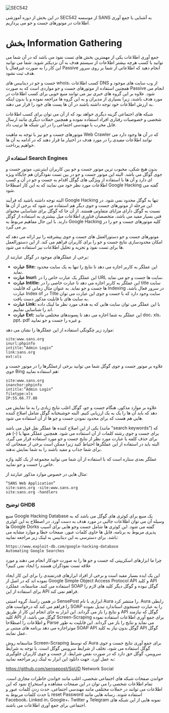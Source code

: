 ![SEC542](https://github.com/BugHunter021/Penetration-OWASP/assets/76444458/e64a3333-a675-4dcd-9ff2-24126a883f04)

در این بخش از دوره آموزشی SEC542 از موسسه SANS به آشنایی با جمع آوری اطلاعات در موتورهای جست و جو می پردازیم.

# بخش Information Gathering

جمع آوری اطلاعات یکی از مهمترین بخش های تست نفوذ می باشد که در آن شما می توانید با کسب هرچه بیشتر اطلاعات از سیستم هدف به آن نزدیکتر شوید. شما می توانید این کار را به صورت غیرفعال یا Passive انجام دهید که اطلاعاتی از شما بر روی سرور هدف ثبت نشود.

جست و جو در دیتابیس های whois، کسب اطلاعات DNS از وب سایت های موجود و همچنین استفاده از موتورهای جست و جو مواردی است که به صورت Passive انجام می شود. علاوه بر این گروه های خبری نیز می توانند منبع خوبی برای کسب اطلاعات در مورد هدف باشند، زیرا بسیاری از مدیران و به این گروه ها مراجعه نموده و یا بدون اینکه به ارزش اطلاعات خود توجه داشته باشند در آن ها پست های خود را قرار می دهند.

شبکه های اجتماعی گزینه دیگری خواهد بود که از آن می توان برای کسب اطلاعات شخصی و خصوصیات رفتاری افراد استفاده نموده و همچنین حملات دیگری مانند ارسال فایل مخرب با مهندسی اجتماعی را در این شبکه ها ترتیب داد.

موتورهای جست و جو نیز با توجه به ماهیت Web Crawler که در آن ها وجود دارد می توانند اطلاعات مفیدی را در مورد هدف در اختیار ما قرار دهند که در ادامه به آن ها خواهیم پرداخت.

### استفاده از Search Engines

بدون هیچ شکی، محبوب ترین موتور جست و جو بین کاربران اینترنتی، موتور جست و جوی گوگل می باشد. البته این موتور جست و جو در بین تست نفوذگران هم جایگاه ویژه ای دارد و آن ها با استفاده از ویژگی های گوگل اقدام به جست و جو در آن و کسب اطلاعات مورد نظر خود می نمایند که به این کار اصطلاحا Google Hacking گفته می شود.

البته توجه داشته باشید که فرآیند Google Hacking تنها به گوگل محدود نمی شود. در این مرحله از موتورهای جست و جوی دیگر هم استفاده می شود که برخی از آن ها نسبت به گوگل دارای مزایای متفاوتی هستند. از آن جا که گوگل برای شناسایی محتوای فنی بسیار مفید می باشد، متخصصان فناوری اطلاعات میل بیشتری به استفاده از گوگل دارند. با این حال مفاهیم مربوط به Google Hacking کلیه موتورهای جست و جو را در بر می گیرد.

موتورهای جست و جو دستورالعمل های جست و جوی پیشرفته را نیز ارائه می دهد که امکان محدودسازی نتایج جست و جو را برای کاربران فراهم می کند. از این دستورالعمل ها برای تست نفوذ و تجزیه و تحلیل اطلاعات نیز استفاده می شود.

برخی از عملگرهای موجود در گوگل عبارتند از:

* **عبارت Site:** این عملگر به کاربر اجازه می دهد تا نتایج را تنها به یک سایت محدود نماید.
* **عبارت Inurl:** این عملگر یک عبارت خاص را در URL سایت ها جست و جو می نماید.
* **عبارت Intitle:** این عملگر به کاربر اجازه می دهد تا عبارت خاصی را در title سایت ها جست و جو نماید. به عنوان مثال زمانی که قابلیت Indexing در سرور فعال باشد، عبارت Index of در Tilte سایت وجود دارد که با جست و جوی این عبارت می توان به سایت های با قابلیت مذکور دست یافت.
* **عبارت Link:** با این عملگر می توان سایت هایی که به هدف مورد نظر ما لینک داده اند را شناسایی نماییم.
* **عبارت Ext:** این عملگر به شما اجازه می دهد تا پسوندهای مختلفی مانند doc، xls، ppt، pdf و غیره را جست و جو نمایید.

موارد زیر چگونگی استفاده از این عملگرها را نشان می دهد:

```text
site:www.sans.org
inurl:phpinfo
intitle:”Admin Login”
link:sans.org
ext:xls
```

علاوه بر موتور جست و جوی گوگل شما می توانید برخی ازعملگرها را در موتور جست و جوی Bing هم استفاده نمایید:

```text
site:www.sans.org
inanchor:phpinfo
intitle:”Admin Login”
filetype:xls
IP:55.66.77.88
```

علاوه بر موارد مذکور، هنگام جست و جو، گوگل اغلب نتایج زیادی را به ما نمایش می دهد که باید آن ها را یک به یک ارزیابی کنیم. البته خوشبختانه گوگل شامل اصلاح کننده هایی هم هست که برای محدود نمودن جست و جو ها از آن استفاده می شود.

یکی از این اصلاح کننده ها عملگر نقل قول می باشد (مانند "search keywords") که برای جست و جوی رشته کلمات از آن استفاده می شود. همچنین عملگر منها یا (-) هم برای حذف کلمه یا عبارت مورد نظر از نتایج جست و جو مورد استفاده قرار می گیرد. البته باید در استفاده از این عملگرها احتیاط کنید زیرا ممکن است برخی از صفحاتی که برای شما جذاب و مفید باشند را به شما نمایش ندهند.

عملگر بعدی ستاره است که با استفاده از آن شما می توانید مجموعه از یک کلید واژه خاص را جست و جو نمایید.

مثال هایی در خصوص موارد مذکور عبارتند از:
```text
“SANS Web Application”
site:sans.org -site:www.sans.org
site:sans.org -handlers
```

### توضیح GHDB

منبع Google Hacking Database یک منبع برای کوئری های گوگل می باشد که به وسیله آن می توان اطلاعات جالبی در مورد هدف به دست آورد. در اصطلاح به این کوئری ها Google Dorks گفته می شود. این کوئری ها شامل جست وجو هایی برای آسیب پذیری مربوط به برنامه، فایل ها حاوی کلمات عبور، صفحات خطا و موارد مشابه می باشد. برای دسترسی به این دیتابیس به لینک زیر مراجعه نمایید:

```text
https://www.exploit-db.com/google-hacking-database
Automating Google Searches
```
چرا ما ابزارهای اسکریپتی که جست و جو ها را به صورت خودکار انجام می دهند و مورد علاقه تست نفوذگران هستند را ایجاد نمی کنیم؟

این یک ایده بسیار مفید است و برخی از افراد ابزارهای قدرتمندی را برای این کار ایجاد نموده اند که در اصل از Google Simple Object Access Protocol API و کلید API استفاده می کنند. متاسفانه، عملکرد SOAP گوگل نبوده و گوگل دیگر کلید های لازم را برای استفاده از این API فراهم نمی کند.

در همین راستا، گروه امنیتی SensePost ابزاری با نام Aura را منتشر کرد. Aura رابطی را فراهم می کند که درخواست های SOAP را به عبارت جستجوی استاندارد تبدیل نموده و نتایج را باز می گرداند. این ابزار به جای انجام این کار از طریق API گوگل که نیازمند کلید API گوگل می باشد، از Screen-Scraping برای جمع آوری اطلاعات استفاده نموده و اطلاعات را اصطلاحا Parse می نماید و نتایج را باز می گرداند. این قابلیت به طور موثراجازه می دهد برنامه های مبتنی بر SOAP API گوگل بدون نیاز به کلید API گوگل عمل نمایند.

متاسفانه روش Screen-Scraping که توسط Aura برای جمع آوری نتایج جست و جوی گوگل استفاده می شود، تخلف از شرایط سرویس گوگل است. با توجه به شرایط سرویس، گوگل حق دارد که در صورت نقص شرایط، از جست و جوی کاربران جلوگیری به عمل آورد. جهت دانلود این ابزار به لینک زیر مراجعه نمایید:

https://github.com/sensepost/SpUD
Network Social

خواندن صفحات شبکه های اجتماعی شخصی، اغلب مانند خواندن خاطرات مجازی است. تمام اطلاعات شخصی را می توان در این صفحات مشاهده و استخراج نمود که این اطلاعات می توانند در حملات مختلفی مانند مهندسی اجتماعی، حدث زدن کلمات عبور و یا حدث کلمات مربوط به reset Password استفاده شوند. رسانه هایی مانند Facebook، Linked in، Google+، Twitter و Telegram نمونه هایی از این شبکه های اجتماعی برای جمع آوری اطلاعات می باشند.
